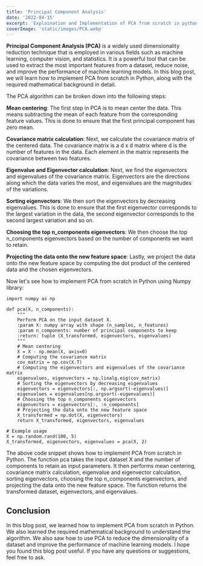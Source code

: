 ```yaml
---
title: 'Principal Component Analysis'
date: '2022-04-15'
excerpt: 'Explaination and Implementation of PCA from scratch in python.'
coverImage: 'static/images/PCA.webp'
---
```


**Principal Component Analysis (PCA)** is a widely used dimensionality reduction technique that is employed in various fields such as machine learning, computer vision, and statistics. It is a powerful tool that can be used to extract the most important features from a dataset, reduce noise, and improve the performance of machine learning models. In this blog post, we will learn how to implement PCA from scratch in Python, along with the required mathematical background in detail.

The PCA algorithm can be broken down into the following steps:

**Mean centering**: The first step in PCA is to mean center the data. This means subtracting the mean of each feature from the corresponding feature values. This is done to ensure that the first principal component has zero mean.

**Covariance matrix calculation**: Next, we calculate the covariance matrix of the centered data. The covariance matrix is a d x d matrix where d is the number of features in the data. Each element in the matrix represents the covariance between two features.

**Eigenvalue and Eigenvector calculation**: Next, we find the eigenvectors and eigenvalues of the covariance matrix. Eigenvectors are the directions along which the data varies the most, and eigenvalues are the magnitudes of the variations.

**Sorting eigenvectors**: We then sort the eigenvectors by decreasing eigenvalues. This is done to ensure that the first eigenvector corresponds to the largest variation in the data, the second eigenvector corresponds to the second largest variation and so on.

**Choosing the top n_components eigenvectors**: We then choose the top n_components eigenvectors based on the number of components we want to retain.

**Projecting the data onto the new feature space**: Lastly, we project the data onto the new feature space by computing the dot product of the centered data and the chosen eigenvectors.

Now let's see how to implement PCA from scratch in Python using Numpy library:

```
import numpy as np

def pca(X, n_components):
    """
    Perform PCA on the input dataset X.
    :param X: numpy array with shape (n_samples, n_features)
    :param n_components: number of principal components to keep
    :return: tuple (X_transformed, eigenvectors, eigenvalues)
    """
    # Mean centering
    X = X - np.mean(X, axis=0)
    # Computing the covariance matrix
    cov_matrix = np.cov(X.T)
    # Computing the eigenvectors and eigenvalues of the covariance matrix
    eigenvalues, eigenvectors = np.linalg.eig(cov_matrix)
    # Sorting the eigenvectors by decreasing eigenvalues
    eigenvectors = eigenvectors[:, np.argsort(-eigenvalues)]
    eigenvalues = eigenvalues[np.argsort(-eigenvalues)]
    # Choosing the top n_components eigenvectors
    eigenvectors = eigenvectors[:, :n_components]
    # Projecting the data onto the new feature space
    X_transformed = np.dot(X, eigenvectors)
    return X_transformed, eigenvectors, eigenvalues

# Example usage
X = np.random.rand(100, 5)
X_transformed, eigenvectors, eigenvalues = pca(X, 2)

```

The above code snippet shows how to implement PCA from scratch in Python. The function pca takes the input dataset X and the number of components to retain as input parameters. It then performs mean centering, covariance matrix calculation, eigenvalue and eigenvector calculation, sorting eigenvectors, choosing the top n_components eigenvectors, and projecting the data onto the new feature space. The function returns the transformed dataset, eigenvectors, and eigenvalues.


## Conclusion
In this blog post, we learned how to implement PCA from scratch in Python. We also learned the required mathematical background to understand the algorithm. We also saw how to use PCA to reduce the dimensionality of a dataset and improve the performance of machine learning models. I hope you found this blog post useful. If you have any questions or suggestions, feel free to ask.

